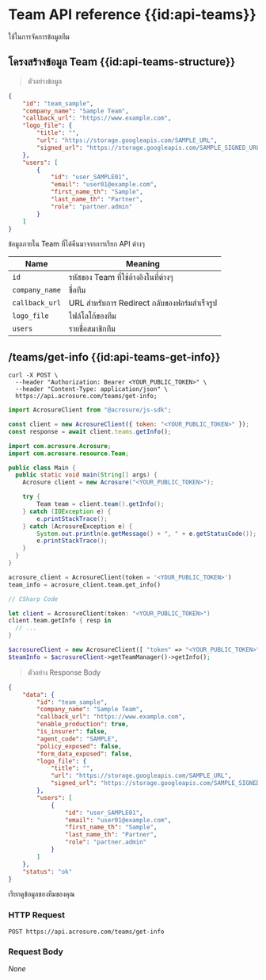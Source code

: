 # Team API reference {{id:api-teams}}

ใช้ในการจัดการข้อมูลทีม

## โครงสร้างข้อมูล Team {{id:api-teams-structure}}

> ตัวอย่างข้อมูล

```json
{
    "id": "team_sample",
    "company_name": "Sample Team",
    "callback_url": "https://www.example.com",
    "logo_file": {
        "title": "",
        "url": "https://storage.googleapis.com/SAMPLE_URL",
        "signed_url": "https://storage.googleapis.com/SAMPLE_SIGNED_URL"
    },
    "users": [
        {
            "id": "user_SAMPLE01",
            "email": "user01@example.com",
            "first_name_th": "Sample",
            "last_name_th": "Partner",
            "role": "partner.admin"
        }
    ]
}
```

ข้อมูลภายใน Team ที่ได้คืนมาจากการเรียก API ต่างๆ

| Name           | Meaning                                      |
| -------------- | -------------------------------------------- |
| `id`           | รหัสของ Team ที่ใช้อ้างอิงในที่ต่างๆ         |
| `company_name` | ชื่อทีม                                      |
| `callback_url` | URL สำหรับการ Redirect กลับของฟอร์มสำเร็จรูป |
| `logo_file`    | ไฟล์โลโก้ของทีม                              |
| `users`        | รายชื่อสมาชิกทีม                             |

## /teams/get-info {{id:api-teams-get-info}}

```shell
curl -X POST \
  --header "Authorization: Bearer <YOUR_PUBLIC_TOKEN>" \
  --header "Content-Type: application/json" \
  https://api.acrosure.com/teams/get-info;
```

```javascript
import AcrosureClient from "@acrosure/js-sdk";

const client = new AcrosureClient({ token: "<YOUR_PUBLIC_TOKEN>" });
const response = await client.teams.getInfo();
```

```java
import com.acrosure.Acrosure;
import com.acrosure.resource.Team;

public class Main {
  public static void main(String[] args) {
    Acrosure client = new Acrosure("<YOUR_PUBLIC_TOKEN>");

    try {
        Team team = client.team().getInfo();
    } catch (IOException e) {
        e.printStackTrace();
    } catch (AcrosureException e) {
        System.out.println(e.getMessage() + ", " + e.getStatusCode());
        e.printStackTrace();
    }
  }
}
```

```python
acrosure_client = AcrosureClient(token = '<YOUR_PUBLIC_TOKEN>')
team_info = acrosure_client.team.get_info()
```

```csharp
// CSharp Code
```

```swift
let client = AcrosureClient(token: "<YOUR_PUBLIC_TOKEN>")
client.team.getInfo { resp in
  // ...
}
```

```php
$acrosureClient = new AcrosureClient([ "token" => "<YOUR_PUBLIC_TOKEN>" ]);
$teamInfo = $acrosureClient->getTeamManager()->getInfo();
```

> ตัวอย่าง Response Body

```json
{
    "data": {
        "id": "team_sample",
        "company_name": "Sample Team",
        "callback_url": "https://www.example.com",
        "enable_production": true,
        "is_insurer": false,
        "agent_code": "SAMPLE",
        "policy_exposed": false,
        "form_data_exposed": false,
        "logo_file": {
            "title": "",
            "url": "https://storage.googleapis.com/SAMPLE_URL",
            "signed_url": "https://storage.googleapis.com/SAMPLE_SIGNED_URL"
        },
        "users": [
            {
                "id": "user_SAMPLE01",
                "email": "user01@example.com",
                "first_name_th": "Sample",
                "last_name_th": "Partner",
                "role": "partner.admin"
            }
        ]
    },
    "status": "ok"
}
```

เรียกดูข้อมูลของทีมของคุณ

### HTTP Request

`POST https://api.acrosure.com/teams/get-info`

### Request Body

_None_
